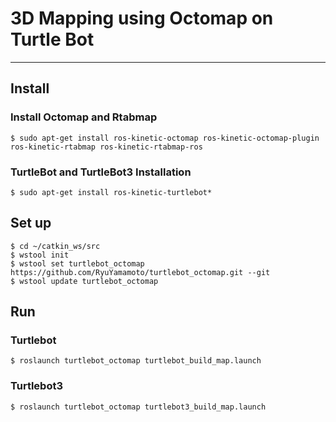 # 3D Mapping using Octomap on Turtle Bot
-----

## Install
### Install Octomap and Rtabmap  
```
$ sudo apt-get install ros-kinetic-octomap ros-kinetic-octomap-plugin ros-kinetic-rtabmap ros-kinetic-rtabmap-ros
```
### TurtleBot and TurtleBot3 Installation  
```
$ sudo apt-get install ros-kinetic-turtlebot* 
```

## Set up 
```
$ cd ~/catkin_ws/src
$ wstool init
$ wstool set turtlebot_octomap https://github.com/RyuYamamoto/turtlebot_octomap.git --git
$ wstool update turtlebot_octomap
```

## Run
### Turtlebot
```
$ roslaunch turtlebot_octomap turtlebot_build_map.launch
```

### Turtlebot3
```
$ roslaunch turtlebot_octomap turtlebot3_build_map.launch
```
